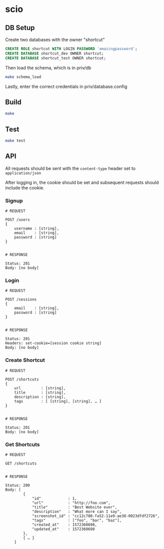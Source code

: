 # scio


## DB Setup

Create two databases with the owner "shortcut"

```SQL
CREATE ROLE shortcut WITH LOGIN PASSWORD 'amazingpassword';
CREATE DATABASE shortcut_dev OWNER shortcut;
CREATE DATABASE shortcut_test OWNER shortcut;
```

Then load the schema, which is in priv/db

```sh
make schema_load
```

Lastly, enter the correct credentials in priv/database.config


## Build

```sh
make
```

## Test

```sh
make test
```

## API

All requests should be sent with the `content-type` header set to `application/json`

After logging in, the cookie should be set and subsequent requests should include the cookie.

### Signup

```
# REQUEST

POST /users
{
    username : [string],
    email    : [string],
    password : [string]
}


# RESPONSE

Status: 201
Body: [no body]
```

### Login

```
# REQUEST

POST /sessions
{
    email    : [string],
    password : [string]
}


# RESPONSE

Status: 201
Headers: set-cookie=[session cookie string]
Body: [no body]
```

### Create Shortcut

```
# REQUEST

POST /shortcuts
{
    url         : [string],
    title       : [string],
    description : [string],
    tags        : [ [string], [string], … ]
}


# RESPONSE

Status: 201
Body: [no body]
```

### Get Shortcuts

```
# REQUEST

GET /shortcuts


# RESPONSE

Status: 200
Body: [
        {
            "id"            : 1,
            "url"           : "http://foo.com",
            "title"         : "Best Website ever",
            "description"   : "What more can I say",
            "screenshot_id" : "cc12c780-fa52-11e9-ae38-0023dfdf2726",
            "tags"          : ["foo", "bar", "baz"],
            "created_at"    : 1572360698,
            "updated_at"    : 1572360698
        },
        { … }
    ]
```
